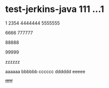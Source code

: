 # test-jerkins-java 111 ...1
1
2354
4444444
5555555

6666
777777

88888

99999

zzzzzz

aaaaaa
bbbbbb
cccccc
dddddd
eeeee

fffff
